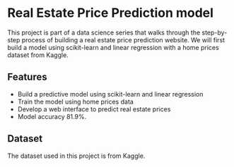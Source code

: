 # Real Estate Price Prediction model
This project is part of a data science series that walks through the step-by-step process of building a real estate price prediction website. We will first build a model using scikit-learn and linear regression with a home prices dataset from Kaggle.

## Features
 - Build a predictive model using scikit-learn and linear regression
 - Train the model using home prices data
 - Develop a web interface to predict real estate prices
 - Model accuracy 81.9%.
   
## Dataset
The dataset used in this project is from Kaggle.
